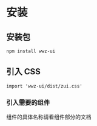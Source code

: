 # 安装


## 安装包
```bash
npm install wwz-ui
```

## 引入 CSS 

```vue
import 'wwz-ui/dist/zui.css'
```

### 引入需要的组件

组件的具体名称请看组件部分的文档



